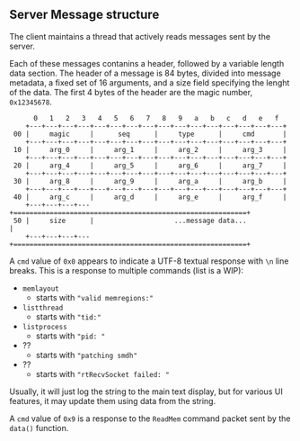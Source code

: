 ## Server Message structure

The client maintains a thread that actively reads messages sent by the server.

Each of these messages contanins a header, followed by a variable length data
section. The header of a message is 84 bytes, divided into message metadata, a
fixed set of 16 arguments, and a size field specifying the lenght of the data.
The first 4 bytes of the header are the magic number, `0x12345678`.

~~~
      0   1   2   3   4   5   6   7   8   9   a   b   c   d   e   f
    +---+---+---+---+---+---+---+---+---+---+---+---+---+---+---+---+
 00 |     magic     |      seq      |     type      |     cmd       |
    +---+---+---+---+---+---+---+---+---+---+---+---+---+---+---+---+
 10 |     arg_0     |     arg_1     |     arg_2     |     arg_3     |
    +---+---+---+---+---+---+---+---+---+---+---+---+---+---+---+---+
 20 |     arg_4     |     arg_5     |     arg_6     |     arg_7     |
    +---+---+---+---+---+---+---+---+---+---+---+---+---+---+---+---+
 30 |     arg_8     |     arg_9     |     arg_a     |     arg_b     |
    +---+---+---+---+---+---+---+---+---+---+---+---+---+---+---+---+
 40 |     arg_c     |     arg_d     |     arg_e     |     arg_f     |
    +---+---+---+---+==========================================================+
 50 |     size      |                    ...message data...                    |
    +---+---+---+---+==========================================================+
~~~

A `cmd` value of `0x0` appears to indicate a UTF-8 textual response with `\n`
line breaks. This is a response to multiple commands (list is a WIP):

* `memlayout`
  * starts with `"valid memregions:"`
* `listthread`
  * starts with `"tid:"`
* `listprocess`
  * starts with `"pid: "`
* ??
  * starts with `"patching smdh"`
* ??
  * starts with `"rtRecvSocket failed: "`

Usually, it will just log the string to the main text display, but for various
UI features, it may update them using data from the string.

A `cmd` value of `0x9` is a response to the `ReadMem` command packet sent by
the `data()` function.

